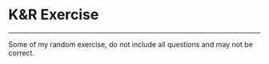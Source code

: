 # K&R Exercise
------

Some of my random exercise, do not include all questions and may not be correct.

